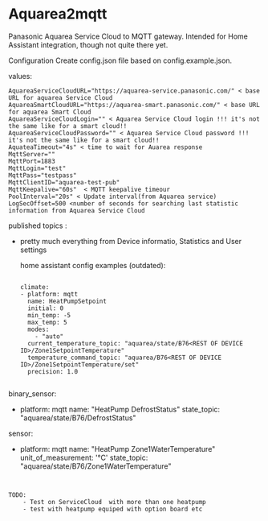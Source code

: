 # Aquarea2mqtt
Panasonic Aquarea Service Cloud to MQTT gateway. Intended for Home Assistant integration, though not quite there yet.


Configuration 
Create config.json file based on config.example.json.

values: 

```
AquareaServiceCloudURL="https://aquarea-service.panasonic.com/" < base URL for aquarea Service Cloud 
AquareaSmartCloudURL="https://aquarea-smart.panasonic.com/" < base URL for aquarea Smart Cloud
AquareaServiceCloudLogin="" < Aquarea Service Cloud login !!! it's not the same like for a smart cloud!!
AquareaServiceCloudPassword="" < Aquarea Service Cloud password !!! it's not the same like for a smart cloud!!
AquateaTimeout="4s" < time to wait for Auarea response
MqttServer="" 
MqttPort=1883
MqttLogin="test"
MqttPass="testpass"
MqttClientID="aquarea-test-pub"
MqttKeepalive="60s"  < MQTT keepalive timeour
PoolInterval="20s" < Update interval(from Aquarea service)
LogSecOffset=500 <number of seconds for searching last statistic information from Aquarea Service Cloud
```


published topics :
- pretty much everything from Device informatio, Statistics and User settings  
   
 
  home assistant config examples (outdated):
  
  ```

  climate:
  - platform: mqtt
    name: HeatPumpSetpoint
    initial: 0
    min_temp: -5
    max_temp: 5
    modes:
      - "auto"
    current_temperature_topic: "aquarea/state/B76<REST OF DEVICE ID>/Zone1SetpointTemperature"
    temperature_command_topic: "aquarea/B76<REST OF DEVICE ID>/Zone1SetpointTemperature/set"
    precision: 1.0
	
binary_sensor:
   - platform: mqtt
    name: "HeatPump DefrostStatus"
    state_topic: "aquarea/state/B76<REST OF DEVICE ID>/DefrostStatus"
	
sensor:
  - platform: mqtt
    name: "HeatPump Zone1WaterTemperature"
    unit_of_measurement: '°C'
    state_topic: "aquarea/state/B76<REST OF DEVICE ID>/Zone1WaterTemperature"
```


TODO:
	- Test on ServiceCloud  with more than one heatpump
	- test with heatpump equiped with option board etc
